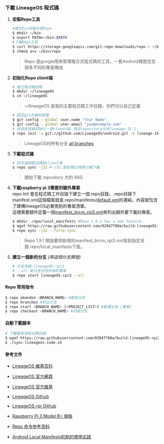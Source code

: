 ### 下載 LineageOS 程式碼
1. **安裝Repo工具**
    ```bash
    #建立bin目錄存放Repo
    $ mkdir ~/bin
    $ export PATH=~/bin:$PATH
    #下載Repo工具
    $ curl https://storage.googleapis.com/git-repo-downloads/repo > ~/bin/repo
    $ chmod a+x ~/bin/repo
    ```
    > Repo 是google用來管理複合式程式碼的工具，一套Android裡面包含很多不同的專案構成
2. **初始化Repo client端**
    ```bash
    # 建立程式碼目錄
    $ mkdir ~/lineageOS
    $ cd ~/lineageOS
    ```
    > ~/lineageOS 是我的主要程式碼工作目錄，你們可以自己定義
    ```bash
    # 設定git名稱和信箱
    $ git config --global user.name "Your Name"
    $ git config --global user.email "you@example.com"
    # 在目前目錄初始化一個client端，指定repository分支lineage-15.1
    $ repo init -u git://github.com/LineageOS/android.git -b lineage-15.1
    ```
    > LineageOS的所有分支 [all branches](https://github.com/LineageOS/android/branches/all)
    
3. **下載程式碼**
   ```bash
   # 同步遠端程式碼到client端
   $ repo sync -j32 #-j32:是指用32條執行緒下載
   ```
   > 開始下載 repository 大約 66G

4. **下載raspberry pi 3需要的額外專案** \
    repo init 會在程式碼工作目錄下建立一個.repo目錄，.repo目錄下manifest.xml這個檔案就是.repo/manifests/[default.xml](../manifests/default.xml)的連結，內容就包含了建構lineageOS必要用到的專案清單。\
    這裡需要額外定義一個[manifest_brcm_rpi3.xml](../manifests/manifest_brcm_rpi3.xml)來列出額外要下載的專案。
   ```bash
   $ mkdir .repo/local_manifests #Repo 1.9.1 has a new feature. 
   $ wget https://raw.githubusercontent.com/02047788a/build-lineageOS-rpi3/master/manifests/manifest_brcm_rpi3.xml -O .repo/local_manifests/manifest_brcm_rpi3.xml
   $ repo sync -j32 --force-sync
   ```
   > Repo 1.9.1 開始要把新增的manifest_brcm_rpi3.xml放到指定目錄.repo/local_manifests下面。
5. **建立一個新的分支** *(用這個分支開發)*
   ```bash
   # 分支名稱:lineageOS-rpi3
   # --all 新分支包含所有的專案
   $ repo start lineageOS-rpi3 --all
   ```
#### Repo 常用指令
```bash
$ repo abandon <BRANCH_NAME> #刪除分支
$ repo branches #列出分支 
$ repo start <BRANCH_NAME> [<PROJECT_LIST>] #新增分支 [專案]
$ repo checkout <BRANCH_NAME> #切換分支 
```

#### 自動下載腳本
```bash
# 下載腳本到程式碼目錄
$ wget https://raw.githubusercontent.com/02047788a/build-lineageOS-rpi3/master/scripts/sync-lineageos-code.sh -O ~/sync-lineageos-code.sh
$ ./sync-lineageos-code.sh
```

#### 參考文件
 - [LineageOS 維基百科](https://zh.wikipedia.org/wiki/LineageOS)
 - [LineageOS 官方網頁](https://www.lineageos.org/)
 - [LineageOS 官方維基](https://wiki.lineageos.org/)
 - [LineageOS Github](https://github.com/LineageOS/)
 - [LineageOS-rpi Github](https://github.com/lineage-rpi)
 - [Raspberry Pi 3 Model B+ 規格](https://www.raspberrypi.com.tw/10684/55/)

 - [Repo 命令参考资料](https://source.android.google.cn/setup/using-repo.html)
 - [Android Local Manifests机制的使用实践](https://duanqz.github.io/2016-04-15-Android-Local-Manifests-Practice)